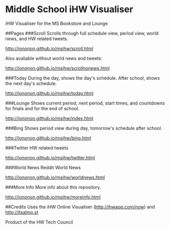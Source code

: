 # Middle School iHW Visualiser
iHW Visualiser for the MS Bookstore and Lounge

##Pages
###Scroll
Scrolls through full schedule view, period view, world news, and HW related tweets.

http://jononon.github.io/msihw/scroll.html

Also avaliable without world news and tweets:

http://jononon.github.io/msihw/scrollnonews.html

###Today
During the day, shows the day's schedule. After school, shows the next day's schedule.

http://jononon.github.io/msihw/today.html

###Lounge
Shows current period, next period, start times, and countdowns for finals and for the end of school.

http://jononon.github.io/msihw/index.html

###Bing
Shows period view during day, tomorrow's schedule after school.

http://jononon.github.io/msihw/bing.html

###Twitter
HW related tweets

http://jononon.github.io/msihw/twitter.html

###World News
Reddit World News

http://jononon.github.io/msihw/worldnews.html

###More Info
More info about this repository.

http://jononon.github.io/msihw/moreinfo.html

##Credits
Uses the iHW Online Visualiser (http://ihwapp.com/now) and http://itsalmo.st

Product of the HW Tech Council

